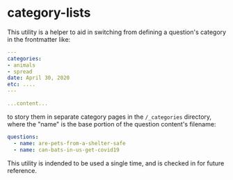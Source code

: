 # category-lists

This utility is a helper to aid in switching from defining a question's category in the frontmatter like:

```yaml
---
categories:
- animals
- spread
date: April 30, 2020
etc: ....
---

...content...
```

to story them in separate category pages in the `/_categories` directory, where the "name" is the base portion of the question content's filename:

```yaml
questions:
  - name: are-pets-from-a-shelter-safe
  - name: can-bats-in-us-get-covid19
```

This utility is indended to be used a single time, and is checked in for future reference.
